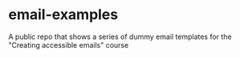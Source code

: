# email-examples
A public repo that shows a series of dummy email templates for the "Creating accessible emails" course
